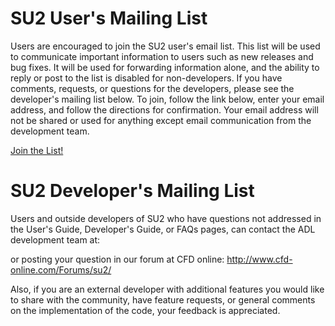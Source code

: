 # SU2 User's Mailing List
Users are encouraged to join the SU2 user's email list. This list will be used to communicate important information to users such as new releases and bug fixes. It will be used for forwarding information alone, and the ability to reply or post to the list is disabled for non-developers. If you have comments, requests, or questions for the developers, please see the developer's mailing list below. To join, follow the link below, enter your email address, and follow the directions for confirmation. Your email address will not be shared or used for anything except email communication from the development team.

[Join the List!](https://mailman.stanford.edu/mailman/listinfo/susquared-users)

# SU2 Developer's Mailing List
Users and outside developers of SU2 who have questions not addressed in the User's Guide, Developer's Guide, or FAQs pages, can contact the ADL development team at:



or posting your question in our forum at CFD online: http://www.cfd-online.com/Forums/su2/

Also, if you are an external developer with additional features you would like to share with the community, have feature requests, or general comments on the implementation of the code, your feedback is appreciated.
